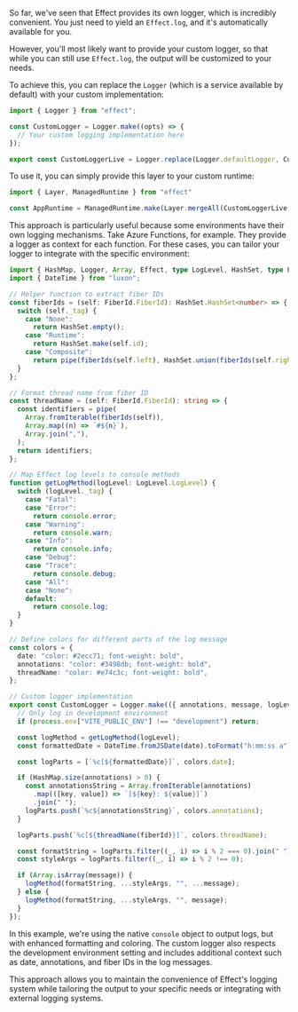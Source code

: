 So far, we've seen that Effect provides its own logger, which is incredibly convenient. You just need to yield an `Effect.log`, and it's automatically available for you.

However, you'll most likely want to provide your custom logger, so that while you can still use `Effect.log`, the output will be customized to your needs.

To achieve this, you can replace the `Logger` (which is a service available by default) with your custom implementation:

```ts
import { Logger } from "effect";

const CustomLogger = Logger.make((opts) => {
  // Your custom logging implementation here
});

export const CustomLoggerLive = Logger.replace(Logger.defaultLogger, CustomLogger);
```

To use it, you can simply provide this layer to your custom runtime:

```ts
import { Layer, ManagedRuntime } from "effect"

const AppRuntime = ManagedRuntime.make(Layer.mergeAll(CustomLoggerLive, KeyValueStore.Live));
```

This approach is particularly useful because some environments have their own logging mechanisms. Take Azure Functions, for example. They provide a logger as context for each function. For these cases, you can tailor your logger to integrate with the specific environment:

```ts
import { HashMap, Logger, Array, Effect, type LogLevel, HashSet, type FiberId, pipe, Cause } from "effect";  
import { DateTime } from "luxon";  

// Helper function to extract fiber IDs
const fiberIds = (self: FiberId.FiberId): HashSet.HashSet<number> => {  
  switch (self._tag) {  
    case "None":
      return HashSet.empty();
    case "Runtime":
      return HashSet.make(self.id);
    case "Composite":
      return pipe(fiberIds(self.left), HashSet.union(fiberIds(self.right)));
  }
};  

// Format thread name from fiber ID
const threadName = (self: FiberId.FiberId): string => {  
  const identifiers = pipe(  
    Array.fromIterable(fiberIds(self)),  
    Array.map((n) => `#${n}`),  
    Array.join(","),  
  );  
  return identifiers;  
};  

// Map Effect log levels to console methods
function getLogMethod(logLevel: LogLevel.LogLevel) {  
  switch (logLevel._tag) {  
    case "Fatal":
    case "Error":
      return console.error;
    case "Warning":
      return console.warn;
    case "Info":
      return console.info;
    case "Debug":
    case "Trace":
      return console.debug;
    case "All":
    case "None":
    default:
      return console.log;
  }  
}  

// Define colors for different parts of the log message
const colors = {  
  date: "color: #2ecc71; font-weight: bold",  
  annotations: "color: #3498db; font-weight: bold",  
  threadName: "color: #e74c3c; font-weight: bold",  
};  

// Custom logger implementation
export const CustomLogger = Logger.make(({ annotations, message, logLevel, date, fiberId }) => {  
  // Only log in development environment
  if (process.env["VITE_PUBLIC_ENV"] !== "development") return;  

  const logMethod = getLogMethod(logLevel);  
  const formattedDate = DateTime.fromJSDate(date).toFormat("h:mm:ss a");  

  const logParts = [`%c[${formattedDate}]`, colors.date];  

  if (HashMap.size(annotations) > 0) {  
    const annotationsString = Array.fromIterable(annotations)  
      .map(([key, value]) => `[${key}: ${value}]`)  
      .join(" ");  
    logParts.push(`%c${annotationsString}`, colors.annotations);  
  }  

  logParts.push(`%c[${threadName(fiberId)}]`, colors.threadName);  

  const formatString = logParts.filter((_, i) => i % 2 === 0).join(" ") + "%c";  
  const styleArgs = logParts.filter((_, i) => i % 2 !== 0);  

  if (Array.isArray(message)) {  
    logMethod(formatString, ...styleArgs, "", ...message);  
  } else {  
    logMethod(formatString, ...styleArgs, "", message);  
  }  
});
```

In this example, we're using the native `console` object to output logs, but with enhanced formatting and coloring. The custom logger also respects the development environment setting and includes additional context such as date, annotations, and fiber IDs in the log messages.

This approach allows you to maintain the convenience of Effect's logging system while tailoring the output to your specific needs or integrating with external logging systems.